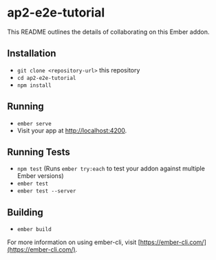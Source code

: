 # ap2-e2e-tutorial

This README outlines the details of collaborating on this Ember addon.

## Installation

* `git clone <repository-url>` this repository
* `cd ap2-e2e-tutorial`
* `npm install`

## Running

* `ember serve`
* Visit your app at [http://localhost:4200](http://localhost:4200).

## Running Tests

* `npm test` (Runs `ember try:each` to test your addon against multiple Ember versions)
* `ember test`
* `ember test --server`

## Building

* `ember build`

For more information on using ember-cli, visit [https://ember-cli.com/](https://ember-cli.com/).
